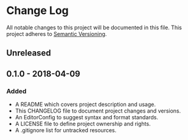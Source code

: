 # Change Log

All notable changes to this project will be documented in this file. This
project adheres to [Semantic Versioning](http://semver.org).

## Unreleased

## 0.1.0 - 2018-04-09

### Added

  - A README which covers project description and usage.
  - This CHANGELOG file to document project changes and versions.
  - An EditorConfig to suggest syntax and format standards.
  - A LICENSE file to define project ownership and rights.
  - A .gitignore list for untracked resources.
